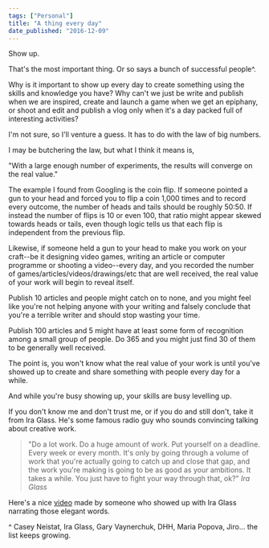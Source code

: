 ```yaml
---
tags: ["Personal"]
title: "A thing every day"
date_published: "2016-12-09"
---
```


Show up.

That's the most important thing. Or so says a bunch of successful people^.

Why is it important to show up every day to create something using the skills and knowledge you have? Why can't we just be write and publish when we are inspired, create and launch a game when we get an epiphany, or shoot and edit and publish a vlog only when it's a day packed full of interesting activities?

I'm not sure, so I'll venture a guess. It has to do with the law of big numbers.

I may be butchering the law, but what I think it means is,

"With a large enough number of experiments, the results will converge on the real value."

The example I found from Googling is the coin flip. If someone pointed a gun to your head and forced you to flip a coin 1,000 times and to record every outcome, the number of heads and tails should be roughly 50:50. If instead the number of flips is 10 or even 100, that ratio might appear skewed towards heads or tails, even though logic tells us that each flip is independent from the previous flip.

Likewise, if someone held a gun to your head to make you work on your craft--be it designing video games, writing an article or computer programme or shooting a video--every day, and you recorded the number of games/articles/videos/drawings/etc that are well received, the real value of your work will begin to reveal itself.

Publish 10 articles and people might catch on to none, and you might feel like you're not helping anyone with your writing and falsely conclude that you're a terrible writer and should stop wasting your time.

Publish 100 articles and 5 might have at least some form of recognition among a small group of people. Do 365 and you might just find 30 of them to be generally well received.

The point is, you won't know what the real value of your work is until you've showed up to create and share something with people every day for a while.

And while you're busy showing up, your skills are busy levelling up.

If you don't know me and don't trust me, or if you do and still don't, take it from Ira Glass. He's some famous radio guy who sounds convincing talking about creative work.

> "Do a lot work. Do a huge amount of work. Put yourself on a deadline. Every week or every month. It's only by going through a volume of work that you're actually going to catch up and close that gap, and the work you're making is going to be as good as your ambitions. It takes a while. You just have to fight your way through that, ok?"
> <cite>Ira Glass</cite>

Here's a nice [video](https://vimeo.com/85040589) made by someone who showed up with Ira Glass narrating those elegant words.

^ Casey Neistat, Ira Glass, Gary Vaynerchuk, DHH, Maria Popova, Jiro... the list keeps growing.
